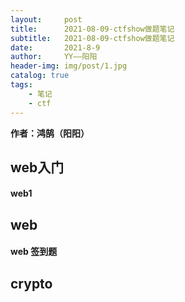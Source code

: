 ```yaml
---
layout:     post
title:      2021-08-09-ctfshow做题笔记
subtitle:   2021-08-09-ctfshow做题笔记
date:       2021-8-9
author:     YY——阳阳
header-img: img/post/1.jpg
catalog: true
tags:
    - 笔记
    - ctf
---
```


**作者：鸿鹄（阳阳）**

## web入门

#### web1





## web

#### web 签到题



## crypto

